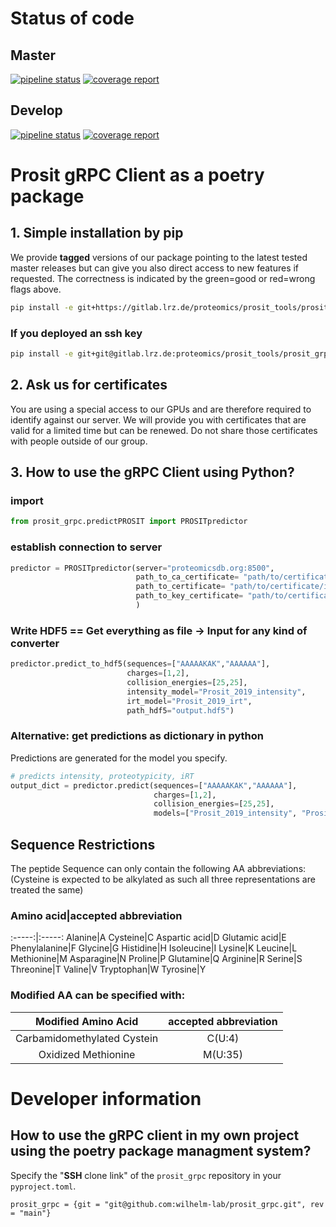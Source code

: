 # Status of code

## Master

[![pipeline status](https://gitlab.lrz.de/proteomics/prosit_tools/prosit_grpc/badges/master/pipeline.svg)](https://gitlab.lrz.de/proteomics/prosit_tools/prosit_grpc/commits/master)
[![coverage report](https://gitlab.lrz.de/proteomics/prosit_tools/prosit_grpc/badges/master/coverage.svg)](https://gitlab.lrz.de/proteomics/prosit_tools/prosit_grpc/commits/master)

## Develop

[![pipeline status](https://gitlab.lrz.de/proteomics/prosit_tools/prosit_grpc/badges/develop/pipeline.svg)](https://gitlab.lrz.de/proteomics/prosit_tools/prosit_grpc/commits/develop)
[![coverage report](https://gitlab.lrz.de/proteomics/prosit_tools/prosit_grpc/badges/develop/coverage.svg)](https://gitlab.lrz.de/proteomics/prosit_tools/prosit_grpc/commits/develop)

# Prosit gRPC Client as a poetry package

## 1. Simple installation by pip

We provide **tagged** versions of our package pointing to the latest tested master releases but can give you also direct access to new features if requested. The correctness is indicated by the green=good or red=wrong flags above.

```bash
pip install -e git+https://gitlab.lrz.de/proteomics/prosit_tools/prosit_grpc.git@v1.2.0#egg=prosit_grpc
```

### If you deployed an ssh key

```bash
pip install -e git+git@gitlab.lrz.de:proteomics/prosit_tools/prosit_grpc.git@v1.2.0#egg=prosit_grpc
```

## 2. Ask us for certificates

You are using a special access to our GPUs and are therefore required to identify against our server. We will provide you with certificates that are valid for a limited time but can be renewed. Do not share those certificates with people outside of our group.

## 3. How to use the gRPC Client using Python?

### import

```python
from prosit_grpc.predictPROSIT import PROSITpredictor
```

### establish connection to server

```python
predictor = PROSITpredictor(server="proteomicsdb.org:8500",
                            path_to_ca_certificate= "path/to/certificate/Proteomicsdb-Prosit.crt",
                            path_to_certificate= "path/to/certificate/individual_certificate_name.crt",
                            path_to_key_certificate= "path/to/certificate/individual_certificate_name.key",
                            )
```

### Write HDF5 == Get everything as file -> Input for any kind of converter

```python
predictor.predict_to_hdf5(sequences=["AAAAAKAK","AAAAAA"],
                          charges=[1,2],
                          collision_energies=[25,25],
                          intensity_model="Prosit_2019_intensity",
                          irt_model="Prosit_2019_irt",
                          path_hdf5="output.hdf5")
```

### Alternative: get predictions as dictionary in python

Predictions are generated for the model you specify.

```python
# predicts intensity, proteotypicity, iRT
output_dict = predictor.predict(sequences=["AAAAAKAK","AAAAAA"],
                                charges=[1,2],
                                collision_energies=[25,25],
                                models=["Prosit_2019_intensity", "Prosit_2019_irt", "Prosit_2020_proteotypicity"])
```

## Sequence Restrictions

The peptide Sequence can only contain the following AA abbreviations:
(Cysteine is expected to be alkylated as such all three representations are treated the same)

### Amino acid|accepted abbreviation

:-----:|:-----:
Alanine|A
Cysteine|C
Aspartic acid|D
Glutamic acid|E
Phenylalanine|F
Glycine|G
Histidine|H
Isoleucine|I
Lysine|K
Leucine|L
Methionine|M
Asparagine|N
Proline|P
Glutamine|Q
Arginine|R
Serine|S
Threonine|T
Valine|V
Tryptophan|W
Tyrosine|Y

### Modified AA can be specified with:

|     Modified Amino Acid     | accepted abbreviation |
| :-------------------------: | :-------------------: |
| Carbamidomethylated Cystein |        C(U:4)         |
|     Oxidized Methionine     |        M(U:35)        |

# Developer information

## How to use the gRPC client in my own project using the poetry package managment system?

Specify the "**SSH** clone link" of the `prosit_grpc` repository in your `pyproject.toml`.

```
prosit_grpc = {git = "git@github.com:wilhelm-lab/prosit_grpc.git", rev = "main"}
```
